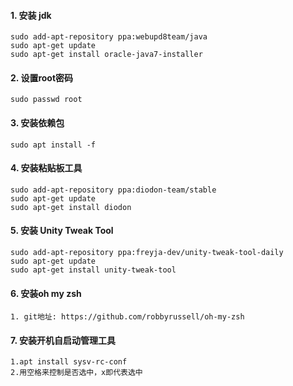 #### 1. 安装 jdk
    sudo add-apt-repository ppa:webupd8team/java
    sudo apt-get update
    sudo apt-get install oracle-java7-installer
#### 2. 设置root密码
    sudo passwd root
#### 3. 安装依赖包
	sudo apt install -f
#### 4. 安装粘贴板工具
	sudo add-apt-repository ppa:diodon-team/stable
    sudo apt-get update
    sudo apt-get install diodon
#### 5. 安装 Unity Tweak Tool
    sudo add-apt-repository ppa:freyja-dev/unity-tweak-tool-daily
    sudo apt-get update
    sudo apt-get install unity-tweak-tool
#### 6. 安装oh my zsh
	1. git地址: https://github.com/robbyrussell/oh-my-zsh
#### 7. 安装开机自启动管理工具
	1.apt install sysv-rc-conf
    2.用空格来控制是否选中，x即代表选中